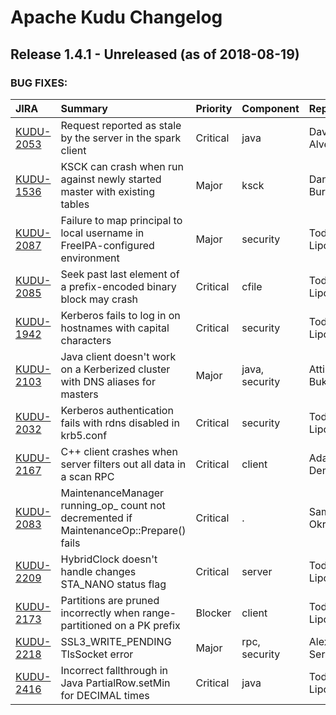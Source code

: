 
<!---
# Licensed to the Apache Software Foundation (ASF) under one
# or more contributor license agreements.  See the NOTICE file
# distributed with this work for additional information
# regarding copyright ownership.  The ASF licenses this file
# to you under the Apache License, Version 2.0 (the
# "License"); you may not use this file except in compliance
# with the License.  You may obtain a copy of the License at
#
#     http://www.apache.org/licenses/LICENSE-2.0
#
# Unless required by applicable law or agreed to in writing, software
# distributed under the License is distributed on an "AS IS" BASIS,
# WITHOUT WARRANTIES OR CONDITIONS OF ANY KIND, either express or implied.
# See the License for the specific language governing permissions and
# limitations under the License.
-->
# Apache Kudu Changelog

## Release 1.4.1 - Unreleased (as of 2018-08-19)



### BUG FIXES:

| JIRA | Summary | Priority | Component | Reporter | Contributor |
|:---- |:---- | :--- |:---- |:---- |:---- |
| [KUDU-2053](https://issues.apache.org/jira/browse/KUDU-2053) | Request reported as stale by the server in the spark client |  Critical | java | David Alves | Todd Lipcon |
| [KUDU-1536](https://issues.apache.org/jira/browse/KUDU-1536) | KSCK can crash when run against newly started master with existing tables |  Major | ksck | Dan Burkert | David Alves |
| [KUDU-2087](https://issues.apache.org/jira/browse/KUDU-2087) | Failure to map principal to local username in FreeIPA-configured environment |  Major | security | Todd Lipcon | Todd Lipcon |
| [KUDU-2085](https://issues.apache.org/jira/browse/KUDU-2085) | Seek past last element of a prefix-encoded binary block may crash |  Critical | cfile | Todd Lipcon | Todd Lipcon |
| [KUDU-1942](https://issues.apache.org/jira/browse/KUDU-1942) | Kerberos fails to log in on hostnames with capital characters |  Critical | security | Todd Lipcon | Todd Lipcon |
| [KUDU-2103](https://issues.apache.org/jira/browse/KUDU-2103) | Java client doesn't work on a Kerberized cluster with DNS aliases for masters |  Major | java, security | Attila Bukor | Attila Bukor |
| [KUDU-2032](https://issues.apache.org/jira/browse/KUDU-2032) | Kerberos authentication fails with rdns disabled in krb5.conf |  Critical | security | Todd Lipcon | Todd Lipcon |
| [KUDU-2167](https://issues.apache.org/jira/browse/KUDU-2167) | C++ client crashes when server filters out all data in a scan RPC |  Critical | client | Adar Dembo | Adar Dembo |
| [KUDU-2083](https://issues.apache.org/jira/browse/KUDU-2083) | MaintenanceManager running\_op\_ count not decremented if MaintenanceOp::Prepare() fails |  Critical | . | Samuel Okrent | David Alves |
| [KUDU-2209](https://issues.apache.org/jira/browse/KUDU-2209) | HybridClock doesn't handle changes STA\_NANO status flag |  Critical | server | Todd Lipcon | Todd Lipcon |
| [KUDU-2173](https://issues.apache.org/jira/browse/KUDU-2173) | Partitions are pruned incorrectly when range-partitioned on a PK prefix |  Blocker | client | Todd Lipcon | Dan Burkert |
| [KUDU-2218](https://issues.apache.org/jira/browse/KUDU-2218) | SSL3\_WRITE\_PENDING TlsSocket error |  Major | rpc, security | Alexey Serbin | Todd Lipcon |
| [KUDU-2416](https://issues.apache.org/jira/browse/KUDU-2416) | Incorrect fallthrough in Java PartialRow.setMin for DECIMAL times |  Critical | java | Todd Lipcon | Grant Henke |


